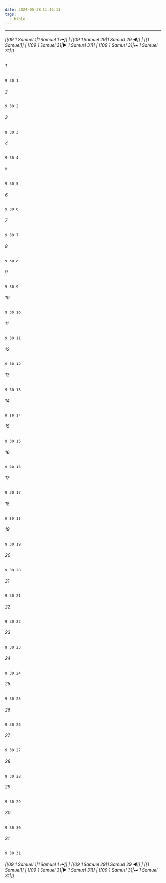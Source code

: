 ```yaml
---
date: 2024-05-28 11:16:11
tags:
  - bible
---
```

___

###### [[09 1 Samuel 1|1 Samuel 1 ⏮]] | [[09 1 Samuel 29|1 Samuel 29 ◀]] | [[1 Samuel]] | [[09 1 Samuel 31|▶ 1 Samuel 31]] | [[09 1 Samuel 31|⏭ 1 Samuel 31|]]

###### 1
``` verse
9 30 1 
```
###### 2
``` verse
9 30 2 
```
###### 3
``` verse
9 30 3 
```
###### 4
``` verse
9 30 4 
```
###### 5
``` verse
9 30 5 
```
###### 6
``` verse
9 30 6 
```
###### 7
``` verse
9 30 7 
```
###### 8
``` verse
9 30 8 
```
###### 9
``` verse
9 30 9 
```
###### 10
``` verse
9 30 10 
```
###### 11
``` verse
9 30 11 
```
###### 12
``` verse
9 30 12 
```
###### 13
``` verse
9 30 13 
```
###### 14
``` verse
9 30 14 
```
###### 15
``` verse
9 30 15 
```
###### 16
``` verse
9 30 16 
```
###### 17
``` verse
9 30 17 
```
###### 18
``` verse
9 30 18 
```
###### 19
``` verse
9 30 19 
```
###### 20
``` verse
9 30 20 
```
###### 21
``` verse
9 30 21 
```
###### 22
``` verse
9 30 22 
```
###### 23
``` verse
9 30 23 
```
###### 24
``` verse
9 30 24 
```
###### 25
``` verse
9 30 25 
```
###### 26
``` verse
9 30 26 
```
###### 27
``` verse
9 30 27 
```
###### 28
``` verse
9 30 28 
```
###### 29
``` verse
9 30 29 
```
###### 30
``` verse
9 30 30 
```
###### 31
``` verse
9 30 31 
```

###### [[09 1 Samuel 1|1 Samuel 1 ⏮]] | [[09 1 Samuel 29|1 Samuel 29 ◀]] | [[1 Samuel]] | [[09 1 Samuel 31|▶ 1 Samuel 31]] | [[09 1 Samuel 31|⏭ 1 Samuel 31|]]


